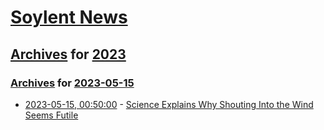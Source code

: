 # [Soylent News](../../../README.md)

## [Archives](../../index.md) for [2023](../index.md)

### [Archives](../../index.md) for [2023-05-15](index.md)

* [2023-05-15, 00:50:00](https://soylentnews.org/article.pl?sid=23/05/14/1245246&from=rss) - [Science Explains Why Shouting Into the Wind Seems Futile](https://soylentnews.org/article.pl?sid=23/05/14/1245246&from=rss)
